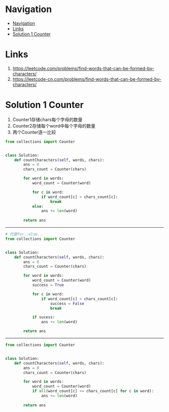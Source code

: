 # Navigation
- [Navigation](#navigation)
- [Links](#links)
- [Solution 1 Counter](#solution-1-counter)

# Links
1. https://leetcode.com/problems/find-words-that-can-be-formed-by-characters/
2. https://leetcode-cn.com/problems/find-words-that-can-be-formed-by-characters/


# Solution 1 Counter
1. Counter1存储chars每个字母的数量
2. Counter2存储每个word中每个字母的数量
3. 两个Counter逐一比较


```python
from collections import Counter


class Solution:
    def countCharacters(self, words, chars):
        ans = 0
        chars_count = Counter(chars)

        for word in words:
            word_count = Counter(word)

            for c in word:
                if word_count[c] > chars_count[c]:
                    break
            else:
                ans += len(word)
        
        return ans
```
---
```python
# 代替for..else..
from collections import Counter


class Solution:
    def countCharacters(self, words, chars):
        ans = 0
        chars_count = Counter(chars)

        for word in words:
            word_count = Counter(word)
            success = True

            for c in word:
                if word_count[c] > chars_count[c]:
                    success = False
                    break

            if sucess:
                ans += len(word)

        return ans

```
---
```python
from collections import Counter


class Solution:
    def countCharacters(self, words, chars):
        ans = 0
        chars_count = Counter(chars)

        for word in words:
            word_count = Counter(word)
            if all(word_count[c] <= chars_count[c] for c in word):
                ans += len(word)
        
        return ans
```